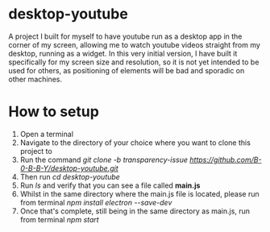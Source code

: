 # desktop-youtube
A project I built for myself to have youtube run as a desktop app in the corner of my screen, allowing me to watch youtube videos straight from my desktop, running as a widget. In this very initial version, I have built it specifically for my screen size and resolution, so it is not yet intended to be used for others, as positioning of elements will be bad and sporadic on other machines.


# How to setup

1) Open a terminal
2) Navigate to the directory of your choice where you want to clone this project to
3) Run the command *git clone -b transparency-issue https://github.com/B-0-B-B-Y/desktop-youtube.git*
4) Then run *cd desktop-youtube*
5) Run *ls* and verify that you can see a file called **main.js**
2) Whilst in the same directory where the main.js file is located, please run from terminal *npm install electron --save-dev*
3) Once that's complete, still being in the same directory as main.js, run from terminal *npm start*
